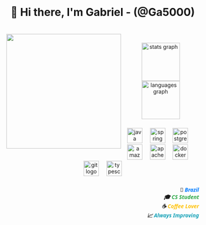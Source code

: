 <br clear="both">

<h1 align="center">👋 Hi there, I'm Gabriel - (@Ga5000)</h1>

###

<br clear="both">

<img align="left" height="300" src="https://media4.giphy.com/media/v1.Y2lkPTc5MGI3NjExZnFidmM3dGszNXo0cTB2dm5pNDRzcXRlNDJ6bWdhMXpwMm1xenRvayZlcD12MV9pbnRlcm5hbF9naWZfYnlfaWQmY3Q9Zw/xCCqt6qDewWf6zriPX/giphy.gif"  />

###

<div align="center">
  <img src="https://github-readme-stats.vercel.app/api?username=Ga5000&hide_title=false&hide_rank=false&show_icons=true&include_all_commits=true&count_private=true&disable_animations=false&theme=github_dark&locale=en&hide_border=false&order=1" height="100" alt="stats graph"  />
<img src="https://github-readme-stats.vercel.app/api/top-langs?username=Ga5000&locale=en&hide_title=false&layout=compact&card_width=320&theme=github_dark&hide_border=false&hide=javascript,html,css" height="100" alt="languages graph" />

</div>

###

<div align="center">
  <img src="https://cdn.jsdelivr.net/gh/devicons/devicon/icons/java/java-original.svg" height="40" alt="java logo"  />
  <img width="12" />
  <img src="https://cdn.jsdelivr.net/gh/devicons/devicon/icons/spring/spring-original.svg" height="40" alt="spring logo"  />
  <img width="12" />
  <img src="https://cdn.jsdelivr.net/gh/devicons/devicon/icons/postgresql/postgresql-plain.svg" height="40" alt="postgresql logo"  />
  <img width="12" />
  <img src="https://cdn.jsdelivr.net/gh/devicons/devicon/icons/amazonwebservices/amazonwebservices-original-wordmark.svg" height="40" alt="amazonwebservices logo"  />
  <img width="12" />
  <img src="https://cdn.jsdelivr.net/gh/devicons/devicon/icons/apache/apache-original.svg" height="40" alt="apache logo"  />
  <img width="12" />
  <img src="https://cdn.jsdelivr.net/gh/devicons/devicon/icons/docker/docker-original.svg" height="40" alt="docker logo"  />
  <img width="12" />
  <img src="https://cdn.jsdelivr.net/gh/devicons/devicon/icons/git/git-original.svg" height="40" alt="git logo"  />
  <img width="12" />
  <img src="https://cdn.jsdelivr.net/gh/devicons/devicon/icons/typescript/typescript-plain.svg" height="40" alt="typescript logo"  />
</div>

###

<h5 align="right" style="font-family: 'Segoe UI', Tahoma, Geneva, Verdana, sans-serif;">
  📍 <span style="color:#007bff;">Brazil</span><br>
  🎓 <span style="color:#28a745;">CS Student</span><br>
  ☕ <span style="color:#ffc107;">Coffee Lover</span><br>
  📈 <span style="color:#17a2b8;">Always Improving</span>
</h5>
